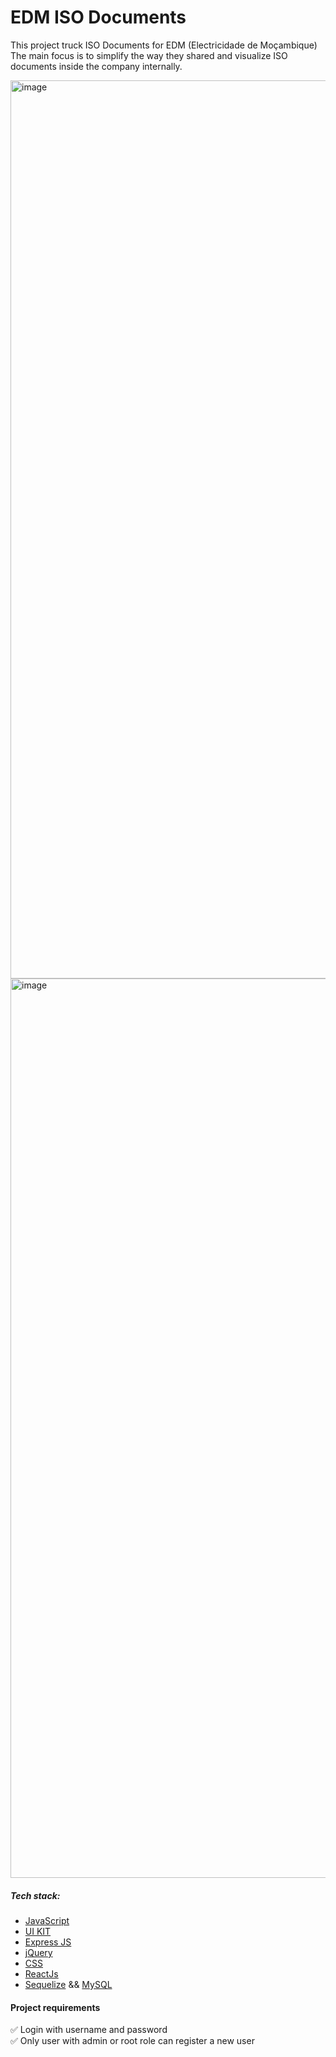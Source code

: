 # EDM ISO Documents

This project truck ISO Documents for EDM (Electricidade de Moçambique)
The main focus is to simplify the way they shared and visualize ISO documents inside the company internally.

<img width="1437" alt="image" src="https://user-images.githubusercontent.com/32058262/166074734-7699f953-2b99-4b36-8859-523838b9dbbf.png">

<img width="1439" alt="image" src="https://user-images.githubusercontent.com/32058262/166108524-9411ba3f-45a4-466b-9efa-9cad6b16dd67.png">

##### Tech stack:
- [JavaScript](https://developer.mozilla.org/en-US/docs/Web/JavaScript)
- [UI KIT](https://getuikit.com/)
- [Express JS](https://expressjs.com/)
- [jQuery](https://jquery.com/)
- [CSS](https://developer.mozilla.org/pt-BR/docs/Web/CSS)
- [ReactJs](https://reactjs.org/)
- [Sequelize](https://sequelize.org/docs/v6/) && [MySQL](https://www.mysql.com/)



#### Project requirements
:white_check_mark: Login with username and password <br>
:white_check_mark: Only user with admin or root role can register a new user <br>
